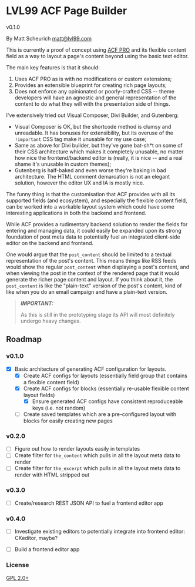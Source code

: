 # LVL99 ACF Page Builder

v0.1.0

By Matt Scheurich <matt@lvl99.com>

This is currently a proof of concept using [ACF PRO](http://www.advancedcustomfields.com) and its flexible content field
as a way to layout a page's content beyond using the basic text editor.

The main key features is that it should:
  1. Uses ACF PRO as is with no modifications or custom extensions; 
  2. Provides an extensible blueprint for creating rich page layouts;
  3. Does not enforce any opinionated or poorly-crafted CSS -- theme developers will have an agnostic and general
     representation of the content to do what they will with the presentation side of things.

I've extensively tried out Visual Composer, Divi Builder, and Gutenberg:
  - Visual Composer is OK, but the shortcode method is clumsy and unreadable. It has bonuses for extensibility, but its
    overuse of the `!important` CSS tag make it unusable for my use case;
  - Same as above for Divi builder, but they've gone bat-sh*t on some of their CSS architecture which makes it
    completely unusable, no matter how nice the frontend/backend editor is (really, it is nice -- and a real shame it's
    unusable in custom themes);
  - Gutenberg is half-baked and even worse they're baking in bad architecture. The HTML comment demarcation is not an
    elegant solution, however the editor UX and IA is mostly nice.

The funny thing is that the customisation that ACF provides with all its supported fields (and ecosystem), and
especially the flexible content field, can be worked into a workable layout system which could have some interesting
applications in both the backend and frontend.
 
While ACF provides a rudimentary backend solution to render the fields for entering and managing data, it could easily
be expanded upon its strong foundation of post meta data to potentially fuel an integrated client-side editor on the
backend and frontend.

One would argue that the `post_content` should be limited to a textual representation of the post's content. This means
things like RSS feeds would show the regular `post_content` when displaying a post's content, and when viewing the post
in the context of the rendered page that it would generate the richer page content and layout. If you think about it,
the `post_content` is like the "plain-text" version of the post's content, kind of like when you do an email campaign
and have a plain-text version.

> ***IMPORTANT:***
>
> As this is still in the prototyping stage its API will most definitely undergo heavy changes.


## Roadmap

### v0.1.0
  - [x] Basic architecture of generating ACF configuration for layouts.
    - [x] Create ACF configs for layouts (essentially field group that contains a flexible content field)
    - [x] Create ACF configs for blocks (essentially re-usable flexible content layout fields)
      - [x] Ensure generated ACF configs have consistent reproduceable keys (i.e. not random)
    - [ ] Create saved templates which are a pre-configured layout with blocks for easily creating new pages

### v0.2.0
  - [ ] Figure out how to render layouts easily in templates
  - [ ] Create filter for `the_content` which pulls in all the layout meta data to render
  - [ ] Create filter for `the_excerpt` which pulls in all the layout meta data to render with HTML stripped out

### v0.3.0
  - [ ] Create/research REST JSON API to fuel a frontend editor app

### v0.4.0
  - [ ] Investigate existing editors to potentially integrate into frontend editor: CKeditor, maybe?
  - [ ] Build a frontend editor app


### License

[GPL 2.0+](LICENSE.md)
